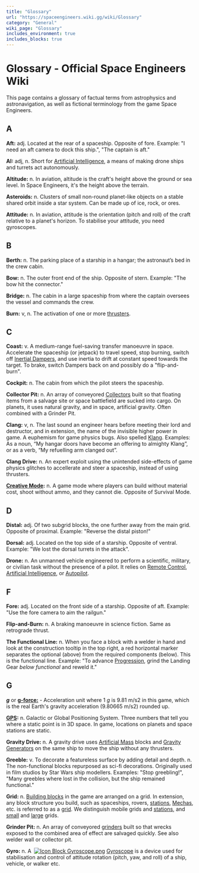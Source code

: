 ```yaml
---
title: "Glossary"
url: "https://spaceengineers.wiki.gg/wiki/Glossary"
category: "General"
wiki_page: "Glossary"
includes_environment: true
includes_blocks: true
---
```


# Glossary - Official Space Engineers Wiki

This page contains a glossary of factual terms from astrophysics and astronavigation, as well as fictional terminology from the game Space Engineers.

## A

**Aft:** adj. Located at the rear of a spaceship. Opposite of fore. Example: "I need an aft camera to dock this ship.", "The captain is aft."

**AI:** adj, n. Short for [Artificial Intelligence](https://spaceengineers.wiki.gg/wiki/Artificial_Intelligence "Artificial Intelligence"), a means of making drone ships and turrets act autonomously.

**Altitude:** n. In aviation, altitude is the craft's height above the ground or sea level. In Space Engineers, it's the height above the terrain.

**Asteroids:** n. Clusters of small non-round planet-like objects on a stable shared orbit inside a star system. Can be made up of ice, rock, or ores.

**Attitude:** n. In aviation, attitude is the orientation (pitch and roll) of the craft relative to a planet's horizon. To stabilise your attitude, you need gyroscopes.

## B

**Berth:** n. The parking place of a starship in a hangar; the astronaut’s bed in the crew cabin.

**Bow:** n. The outer front end of the ship. Opposite of stern. Example: "The bow hit the connector."

**Bridge:** n. The cabin in a large spaceship from where the captain oversees the vessel and commands the crew.

**Burn:** v, n. The activation of one or more [thrusters](#thruster).

## C

**Coast:** v. A medium-range fuel-saving transfer manoeuvre in space. Accelerate the spaceship (or jetpack) to travel speed, stop burning, switch off [Inertial Dampers](https://spaceengineers.wiki.gg/wiki/Inertial_Dampers "Inertial Dampers"), and use inertia to drift at constant speed towards the target. To brake, switch Dampers back on and possibly do a "flip-and-burn".

**Cockpit:** n. The cabin from which the pilot steers the spaceship.

**Collector Pit:** n. An array of conveyored [Collectors](https://spaceengineers.wiki.gg/wiki/Collector "Collector") built so that floating items from a salvage site or space battlefield are sucked into cargo. On planets, it uses natural gravity, and in space, artificial gravity. Often combined with a Grinder Pit.

**Clang:** v, n. The last sound an engineer hears before meeting their lord and destructor, and in extension, the name of the invisible higher power in game. A euphemism for game physics bugs. Also spelled [Klang](https://spaceengineers.wiki.gg/wiki/Klang "Klang"). Examples: As a noun, “My hangar doors have become an offering to almighty Klang”, or as a verb, “My refuelling arm clanged out”.

**Clang Drive:** n. An expert exploit using the unintended side-effects of game physics glitches to accellerate and steer a spaceship, instead of using thrusters.

**[Creative Mode](https://spaceengineers.wiki.gg/wiki/Creative_Mode "Creative Mode"):** n. A game mode where players can build without material cost, shoot without ammo, and they cannot die. Opposite of Survival Mode.

## D

**Distal:** adj. Of two subgrid blocks, the one further away from the main grid. Opposite of proximal. Example: "Reverse the distal piston!"

**Dorsal:** adj. Located on the top side of a starship. Opposite of ventral. Example: "We lost the dorsal turrets in the attack".

**Drone:** n. An unmanned vehicle engineered to perform a scientific, military, or civilian task without the presence of a pilot. It relies on [Remote Control](https://spaceengineers.wiki.gg/wiki/Remote_Control "Remote Control"), [Artificial Intelligence](https://spaceengineers.wiki.gg/wiki/Artificial_Intelligence "Artificial Intelligence"), or [Autopilot](https://spaceengineers.wiki.gg/wiki/Autopilot "Autopilot").

## F

**Fore:** adj. Located on the front side of a starship. Opposite of aft. Example: "Use the fore camera to aim the railgun."

**Flip-and-Burn:** n. A braking manoeuvre in science fiction. Same as retrograde thrust.

**The Functional Line:** n. When you face a block with a welder in hand and look at the construction tooltip in the top right, a red horizontal marker separates the optional (above) from the required components (below). This is the functional line. Example: "To advance [Progression](https://spaceengineers.wiki.gg/wiki/Progression "Progression"), grind the Landing Gear _below functional_ and reweld it."

## G

_**g**_ or [**g-force:**](https://en.wikipedia.org/wiki/G-force) - Acceleration unit where 1 _g_ is 9.81 m/s2 in this game, which is the real Earth's gravity acceleration (9.80665 m/s2) rounded up.

**[GPS](https://spaceengineers.wiki.gg/wiki/GPS "GPS"):** n. Galactic or Global Positioning System. Three numbers that tell you where a static point is in 3D space. In game, locations on planets and space stations are static.

**Gravity Drive:** n. A gravity drive uses [Artificial Mass](https://spaceengineers.wiki.gg/wiki/Artificial_Mass "Artificial Mass") blocks and [Gravity Generators](https://spaceengineers.wiki.gg/wiki/Gravity_Generator "Gravity Generator") on the same ship to move the ship without any thrusters.

**Greeble:** v. To decorate a featureless surface by adding detail and depth. n. The non-functional blocks repurposed as sci-fi decorations. Originally used in film studios by Star Wars ship modellers. Examples: "Stop greebling!", "Many greebles where lost in the collision, but the ship remained functional."

**Grid:** n. [Building blocks](https://spaceengineers.wiki.gg/wiki/Building "Building") in the game are arranged on a grid. In extension, any block structure you build, such as spaceships, rovers, [stations](https://spaceengineers.wiki.gg/wiki/Station "Station"), [Mechas](https://spaceengineers.wiki.gg/wiki/Walker "Walker"), etc. is referred to as a [grid](https://spaceengineers.wiki.gg/wiki/Grid "Grid"). We distinguish mobile grids and [stations](https://spaceengineers.wiki.gg/wiki/Station "Station"), and [small](https://spaceengineers.wiki.gg/wiki/Small_Grid "Small Grid") and [large](https://spaceengineers.wiki.gg/wiki/Large_Grid "Large Grid") grids.

**Grinder Pit:** n. An array of conveyored [grinders](https://spaceengineers.wiki.gg/wiki/Grinder_Block "Grinder Block") built so that wrecks exposed to the combined area of effect are salvaged quickly. See also welder wall or collector pit.

**Gyro:** n. A  [![Icon Block Gyroscope.png](https://spaceengineers.wiki.gg/images/thumb/Icon_Block_Gyroscope.png/21px-Icon_Block_Gyroscope.png?c8eb45)](https://spaceengineers.wiki.gg/wiki/Gyroscope "Gyroscope") [Gyroscope](https://spaceengineers.wiki.gg/wiki/Gyroscope "Gyroscope") is a device used for stabilisation and control of attitude rotation (pitch, yaw, and roll) of a ship, vehicle, or walker etc.
